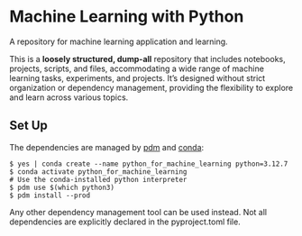 # Machine Learning with Python

A repository for machine learning application and learning. 

This is a **loosely structured, dump-all** repository that includes notebooks, projects, scripts, and files, accommodating a wide range of machine learning tasks, experiments, and projects. It’s designed without strict organization or dependency management, providing the flexibility to explore and learn across various topics.

## Set Up

The dependencies are managed by [pdm](https://github.com/pdm-project/pdm) and [conda](https://conda.io/projects/conda/en/latest/user-guide/tasks/manage-python.html):

```shell
$ yes | conda create --name python_for_machine_learning python=3.12.7
$ conda activate python_for_machine_learning
# Use the conda-installed python interpreter
$ pdm use $(which python3)
$ pdm install --prod
```

Any other dependency management tool can be used instead. Not all dependencies are explicitly declared in the pyproject.toml file. 
